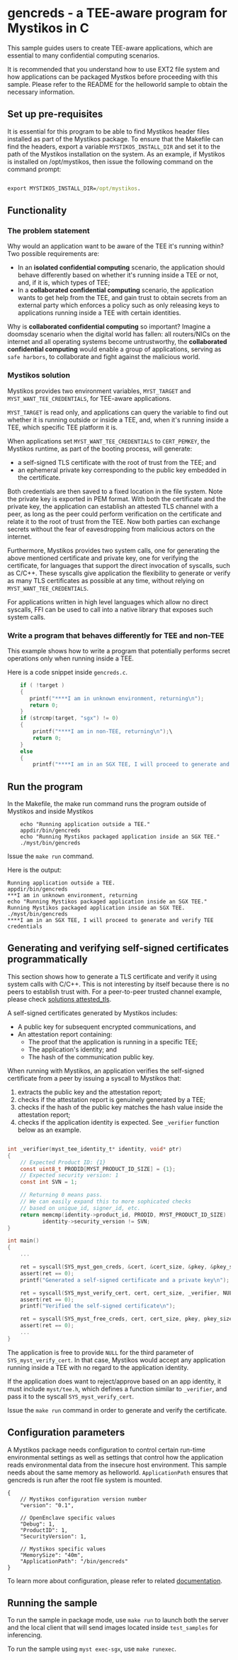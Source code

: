 # gencreds -  a TEE-aware program for Mystikos in C

This sample guides users to create TEE-aware applications, which are
essential to many confidential computing scenarios.

It is recommended that you understand how to use EXT2 file system and how applications can be packaged
Mystkos before proceeding with this sample. Please refer to the README for the helloworld sample
to obtain the necessary information.


## Set up pre-requisites

It is essential for this program to be able to find Mystikos header files installed as part of the Mystikos package.
To ensure that the Makefile can find the headers, export a variable `MYSTIKOS_INSTALL_DIR` and set it to the path of
the Mystikos installation on the system. As an example, if Mystikos is installed on /opt/mystikos, then issue
 the following command on the command prompt:

```cmd

export MYSTIKOS_INSTALL_DIR=/opt/mystikos.

```
## Functionality

### The problem statement

Why would an application want to be aware of the TEE it's running within? Two
possible requirements are:

* In an **isolated confidential computing** scenario, the application should
  behave differently based on whether it's running
  inside a TEE or not, and, if it is, which types of TEE;
* In a **collaborated confidential computing** scenario, the application wants
  to get help from the TEE, and gain trust to obtain secrets from an external
  party which enforces a policy such as only releasing keys to applications
  running inside a TEE with certain identities.

Why is **collaborated confidential computing** so important?
Imagine a doomsday scenario when the digital world has fallen: all routers/NICs
on the internet and all operating systems become untrustworthy, the
**collaborated confidential computing** would enable a group of
applications, serving as `safe harbors`, to collaborate and fight against
the malicious world.

### Mystikos solution

Mystikos provides two environment variables, `MYST_TARGET` and
`MYST_WANT_TEE_CREDENTIALS`, for TEE-aware applications.

`MYST_TARGET` is read only, and applications can query the variable to
find out whether it is running outside or inside a TEE, and, when it's
running inside a TEE, which specific TEE platform it is.

When applications set `MYST_WANT_TEE_CREDENTIALS` to `CERT_PEMKEY`, the Mystikos
runtime, as part of the booting process, will generate:

* a self-signed TLS certificate with the root of trust from the
TEE; and
* an ephemeral private key corresponding to the public key embedded
in the certificate.

Both credentials are then saved to a fixed location in the file system.
Note the private key is exported in PEM format.
With both the certificate and the private key, the application can establish
an attested TLS channel with a peer, as long as the peer could perform
verification on the certificate and relate it to the root of trust from
the TEE. Now both parties can exchange secrets without the fear of
eavesdropping from malicious actors on the internet.

Furthermore, Mystikos provides two system calls, one for generating the above
mentioned certificate and private key, one for verifying the certificate,
for languages that support the direct invocation of syscalls, such as C/C++.
These syscalls give application the flexibility to generate or verify as
many TLS certificates as possible at any time, without relying on
`MYST_WANT_TEE_CREDENTIALS`.

For applications written in high level languages which allow no direct
syscalls, FFI can be used to call into a native library that exposes such
system calls.


### Write a program that behaves differently for TEE and non-TEE

This example shows how to write a program that potentially performs secret
operations only when running inside a TEE.

Here is a code snippet inside `gencreds.c`.

```c
    if ( !target )
    {
       printf("****I am in unknown environment, returning\n");
       return 0;
    }
    if (strcmp(target, "sgx") != 0)
    {
        printf("****I am in non-TEE, returning\n");\
        return 0;
    }
    else
    {
        printf("****I am in an SGX TEE, I will proceed to generate and verify TEE credentials\n");\
```



## Run the program

In the Makefile, the make run command runs the program outside of Mystikos and inside Mystikos
```
	echo "Running application outside a TEE."
	appdir/bin/gencreds
	echo "Running Mystikos packaged application inside an SGX TEE."
	./myst/bin/gencreds
```

Issue the `make run` command.

Here is the output:
```
Running application outside a TEE.
appdir/bin/gencreds
***I am in unknown environment, returning
echo "Running Mystikos packaged application inside an SGX TEE."
Running Mystikos packaged application inside an SGX TEE.
./myst/bin/gencreds
****I am in an SGX TEE, I will proceed to generate and verify TEE credentials
```

## Generating and verifying self-signed certificates programmatically

This section shows how to generate a TLS certificate and verify it using
system calls with C/C++. This is not interesting by itself because there
is no peers to establish trust with. For a peer-to-peer trusted channel
example, please check
[solutions attested_tls](https://github.com/deislabs/mystikos/tree/main/solutions/attested_tls).

A self-signed certificates generated by Mystikos includes:

* A public key for subsequent encrypted communications, and
* An attestation report containing:
    * The proof that the application is running in a specific TEE;
    * The application's identity; and
    * The hash of the communication public key.

When running with Mystikos, an application verifies the self-signed certificate
from a peer by issuing a syscall to Mystikos that:

1. extracts the public key and the attestation report;
1. checks if the attestation report is genuinely generated by a TEE;
1. checks if the hash of the public key matches the hash value inside
the attestation report;
1. checks if the application identity is expected. See `_verifier`
function below as an example.

```c

int _verifier(myst_tee_identity_t* identity, void* ptr)
{
    // Expected Product ID: {1}
    const uint8_t PRODID[MYST_PRODUCT_ID_SIZE] = {1};
    // Expected security version: 1
    const int SVN = 1;

    // Returning 0 means pass.
    // We can easily expand this to more sophicated checks
    // based on unique_id, signer_id, etc.
    return memcmp(identity->product_id, PRODID, MYST_PRODUCT_ID_SIZE) ||
           identity->security_version != SVN;
}

int main()
{
    ...

    ret = syscall(SYS_myst_gen_creds, &cert, &cert_size, &pkey, &pkey_size);
    assert(ret == 0);
    printf("Generated a self-signed certificate and a private key\n");

    ret = syscall(SYS_myst_verify_cert, cert, cert_size, _verifier, NULL);
    assert(ret == 0);
    printf("Verified the self-signed certificate\n");

    ret = syscall(SYS_myst_free_creds, cert, cert_size, pkey, pkey_size);
    assert(ret == 0);
    ...
}

```

The application is free to provide `NULL` for the third parameter of
`SYS_myst_verify_cert`. In that case, Mystikos would accept any
application running inside a TEE with no regard to the application identity.

If the application does want to reject/approve based on an app identity, it
must include `myst/tee.h`, which defines a function similar to `_verifier`,
and pass it to the syscall `SYS_myst_verify_cert`.

Issue the `make run` command in order to generate and verify the certificate.

## Configuration parameters

A Mystikos package needs configuration to control certain run-time environmental settings as well as settings that control how the application reads environmental data from the insecure host environment.
This sample needs about the same memory as helloworld. `ApplicationPath` ensures that gencreds is run after the root file system is mounted. 

```
{
    // Mystikos configuration version number
    "version": "0.1",

    // OpenEnclave specific values
    "Debug": 1,
    "ProductID": 1,
    "SecurityVersion": 1,

    // Mystikos specific values
    "MemorySize": "40m",
    "ApplicationPath": "/bin/gencreds"
}
```
To learn more about configuration, please refer to related [documentation](../../doc/sign-package.md).

## Running the sample

To run the sample in package mode, use `make run` to launch both the server and the local client that will
send images located inside `test_samples` for inferencing.

To run the sample using `myst exec-sgx`, use `make runexec`.